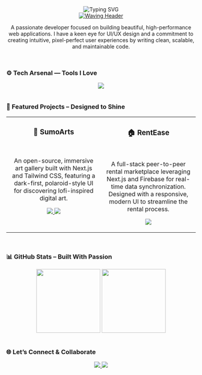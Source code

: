 <div align="center">

<img src="https://readme-typing-svg.vercel.app/api?font=Fira+Code&weight=700&size=28&duration=4000&pause=800&color=FF00FF&center=true&vCenter=true&width=750&lines=Hey+👋+I'm+Sumit+Kumar;Frontend+Alchemist+🧙‍♂️+%7C+Neon+Visionary;Crafting+Code+That+Feels+Like+Magic+🌠" alt="Typing SVG" />

</div>

<div align="center">
  <a href="https://github.com/whatsupsumit">
    <img src="https://capsule-render.vercel.app/api?type=waving&color=gradient&height=55&section=header&text=Frontend%20Sorcerer&fontSize=28" alt="Waving Header" />
  </a>
</div>

<div align="center">

A passionate developer focused on building beautiful, high-performance web applications. I have a keen eye for UI/UX design and a commitment to creating intuitive, pixel-perfect user experiences by writing clean, scalable, and maintainable code.

</div>

<div align="center">
<img src="https://raw.githubusercontent.com/maurodesouza/profile-readme-template/master/src/assets/images/bar.gif" width="100%" height="15" />
</div>

### ⚙️ Tech Arsenal — Tools I Love

<div align="center">
  <img src="https://skillicons.dev/icons?i=react,nextjs,ts,js,tailwind,nodejs,mongodb,flutter,docker,aws,figma,redux,firebase,git&theme=dark&perline=7" />
</div>

<div align="center">
<img src="https://raw.githubusercontent.com/maurodesouza/profile-readme-template/master/src/assets/images/bar.gif" width="100%" height="15" />
</div>

### 🚀 Featured Projects – Designed to Shine

<table>
<tr>
<td width="50%" valign="top">
  <h3 align="center">🎨 SumoArts</h3>
  <br />
  <p align="center">An open-source, immersive art gallery built with Next.js and Tailwind CSS, featuring a dark-first, polaroid-style UI for discovering lofi-inspired digital art.</p>
  <p align="center">
    <a href="https://github.com/whatsupsumit/SumoArts" target="_blank">
      <img src="https://img.shields.io/badge/GitHub-View%20Code-%23ff00ff?style=for-the-badge&logo=github&logoColor=white" />
    </a>
    <a href="https://sumo-arts.vercel.app/" target="_blank">
      <img src="https://img.shields.io/badge/Live%20Demo-Visit%20Site-%239d4edd?style=for-the-badge&logo=vercel&logoColor=white" />
    </a>
  </p>
</td>
<td width="50%" valign="top">
  <h3 align="center">🏠 RentEase</h3>
  <br />
  <p align="center">A full-stack peer-to-peer rental marketplace leveraging Next.js and Firebase for real-time data synchronization. Designed with a responsive, modern UI to streamline the rental process.</p>
  <p align="center">
    <a href="https://github.com/whatsupsumit/RentEase" target="_blank">
      <img src="https://img.shields.io/badge/GitHub-View%20Code-%23ff00ff?style=for-the-badge&logo=github&logoColor=white" />
    </a>
  </p>
</td>
</tr>
</table>

<div align="center">
<img src="https://raw.githubusercontent.com/maurodesouza/profile-readme-template/master/src/assets/images/bar.gif" width="100%" height="15" />
</div>

### 📊 GitHub Stats – Built With Passion

<div align="center">

<img src="https://github-readme-stats.vercel.app/api?username=whatsupsumit&show_icons=true&theme=radical&hide_border=true&icon_color=ff00ff&title_color=ff00ff&text_color=c77dff&bg_color=0d1117" height="170em" />

<img src="https://github-readme-stats.vercel.app/api/top-langs/?username=whatsupsumit&layout=compact&theme=radical&hide_border=true&bg_color=0d1117&title_color=ff00ff&text_color=c77dff" height="170em" />

</div>

<div align="center">
<img src="https://raw.githubusercontent.com/maurodesouza/profile-readme-template/master/src/assets/images/bar.gif" width="100%" height="15" />
</div>

### 🌐 Let’s Connect & Collaborate

<div align="center">

<a href="https://linkedin.com/in/sumitkumarrrr">
<img src="https://img.shields.io/badge/LinkedIn-Neon-%23000000?style=for-the-badge&logo=linkedin&logoColor=ff00ff" />
</a>

<a href="mailto:sksumitboss123@gmail.com">
<img src="https://img.shields.io/badge/Email-Via+NeonMail-%23000000?style=for-the-badge&logo=gmail&logoColor=c77dff" />
</a>

</div>
